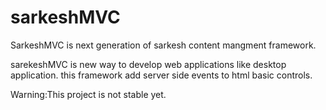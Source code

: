 # sarkeshMVC
SarkeshMVC is next generation of sarkesh content mangment framework.

sarekeshMVC is new way to develop web applications like desktop application.
this framework add server side events to html basic controls.

Warning:This project is not stable yet.
